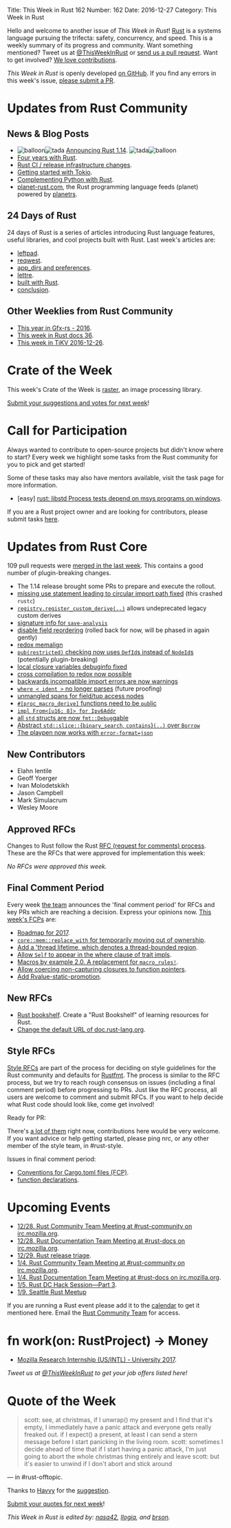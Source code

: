 Title: This Week in Rust 162
Number: 162
Date: 2016-12-27
Category: This Week in Rust

Hello and welcome to another issue of *This Week in Rust*!
[Rust](http://rust-lang.org) is a systems language pursuing the trifecta: safety, concurrency, and speed.
This is a weekly summary of its progress and community.
Want something mentioned? Tweet us at [@ThisWeekInRust](https://twitter.com/ThisWeekInRust) or [send us a pull request](https://github.com/cmr/this-week-in-rust).
Want to get involved? [We love contributions](https://github.com/rust-lang/rust/blob/master/CONTRIBUTING.md).

*This Week in Rust* is openly developed [on GitHub](https://github.com/cmr/this-week-in-rust).
If you find any errors in this week's issue, [please submit a PR](https://github.com/cmr/this-week-in-rust/pulls).


# Updates from Rust Community

## News & Blog Posts

* <img alt="balloon" class="emoji" title=":balloon:" src="https://cdn.discourse.org/business/images/emoji/emoji_one/balloon.png?v=0"><img alt="tada" class="emoji" title=":tada:" src="https://cdn.discourse.org/business/images/emoji/emoji_one/tada.png?v=0"> [Announcing Rust 1.14](https://blog.rust-lang.org/2016/12/22/Rust-1.14.html). <img alt="tada" class="emoji" title=":tada:" src="https://cdn.discourse.org/business/images/emoji/emoji_one/tada.png?v=0"><img alt="balloon" class="emoji" title=":balloon:" src="https://cdn.discourse.org/business/images/emoji/emoji_one/balloon.png?v=0">
* [Four years with Rust](http://words.steveklabnik.com/four-years-with-rust).
* [Rust CI / release infrastructure changes](https://internals.rust-lang.org/t/rust-ci-release-infrastructure-changes/4489).
* [Getting started with Tokio](https://lukesteensen.com/2016/12/getting-started-with-tokio/).
* [Complementing Python with Rust](https://medium.com/@caulagi/complementing-python-with-rust-657a8cb3d066).
* [planet-rust.com](http://www.planet-rust.com), the Rust programming language feeds (planet) powered by [planetrs](https://github.com/Vagdish/planetrs).

## 24 Days of Rust

24 days of Rust is a series of articles introducing Rust language features, useful libraries, and cool projects built with Rust. Last week's articles are:

* [leftpad](https://siciarz.net/24-days-rust-leftpad/).
* [reqwest](https://siciarz.net/24-days-rust-reqwest/).
* [app_dirs and preferences](https://siciarz.net/24-days-rust-app_dirs-and-preferences/).
* [lettre](https://siciarz.net/24-days-rust-lettre/).
* [built with Rust](https://siciarz.net/24-days-rust-built-rust-2016/).
* [conclusion](https://siciarz.net/24-days-rust-conclusion-2016/).

## Other Weeklies from Rust Community

* [This year in Gfx-rs - 2016](https://gfx-rs.github.io/2016/12/21/this-year.html).
* [This week in Rust docs 36](https://guillaumegomez.github.io/this-week-in-rust-docs/blog/this-week-in-rust-docs-36).
* [This week in TiKV 2016-12-26](http://weekly.pingcap.com/2016/12/26/tidb-weekly/#weekly-update-in-tikv).

# Crate of the Week

This week's Crate of the Week is [raster](https://github.com/kosinix/raster), an image processing library.

[Submit your suggestions and votes for next week][submit_crate]!

[submit_crate]: https://users.rust-lang.org/t/crate-of-the-week/2704

# Call for Participation

Always wanted to contribute to open-source projects but didn't know where to start?
Every week we highlight some tasks from the Rust community for you to pick and get started!

Some of these tasks may also have mentors available, visit the task page for more information.

* [easy] [rust: libstd Process tests depend on msys programs on windows](https://github.com/rust-lang/rust/issues/38565).

If you are a Rust project owner and are looking for contributors, please submit tasks [here][guidelines].

[guidelines]: https://users.rust-lang.org/t/twir-call-for-participation/4821

# Updates from Rust Core

109 pull requests were [merged in the last week][merged]. This contains a good number of plugin-breaking changes.

[merged]: https://github.com/issues?q=is%3Apr+org%3Arust-lang+is%3Amerged+merged%3A2016-12-19..2016-12-26

* The 1.14 release brought some PRs to prepare and execute the rollout.
* [missing use statement leading to circular import path fixed](https://github.com/rust-lang/rust/pull/38539) (this crashed `rustc`)
* [`registry.register_custom_derive(..)`](https://github.com/rust-lang/rust/pull/38533) allows undeprecated legacy custom derives
* [signature info for `save-analysis`](https://github.com/rust-lang/rust/pull/38529)
* [disable field reordering](https://github.com/rust-lang/rust/pull/38523) (rolled back for now, will be phased in again gently)
* [redox memalign](https://github.com/rust-lang/libc/pull/478)
* [`pub(restricted)` checking now uses `DefId`s instead of `NodeId`s](https://github.com/rust-lang/rust/pull/38490) (potentially plugin-breaking)
* [local closure variables debuginfo fixed](https://github.com/rust-lang/rust/pull/38483)
* [cross compilation to redox now possible](https://github.com/rust-lang/rust/pull/38401)
* [backwards incompatible import errors are now warnings](https://github.com/rust-lang/rust/pull/38271)
* [`where < ident >` no longer parses](https://github.com/rust-lang/rust/pull/38268) (future proofing)
* [unmangled spans for field/tup access nodes](https://github.com/rust-lang/rust/pull/38194)
* [`#[proc_macro_derive]` functions need to be `pub`lic](https://github.com/rust-lang/rust/pull/38140)
* [`impl From<[u16; 8]> for Ipv6Addr`](https://github.com/rust-lang/rust/pull/38131)
* [all `std` structs are now `fmt::Debug`gable](https://github.com/rust-lang/rust/pull/38006)
* [Abstract `std::slice::`{`binary_search`, `contains`}`(..)` over `Borrow`](https://github.com/rust-lang/rust/pull/37761)
* [The playpen now works with `error-format=json`](https://github.com/rust-lang/rust-playpen/pull/267)

## New Contributors

* Elahn Ientile
* Geoff Yoerger
* Ivan Molodetskikh
* Jason Campbell
* Mark Simulacrum
* Wesley Moore

## Approved RFCs

Changes to Rust follow the Rust [RFC (request for comments)
process](https://github.com/rust-lang/rfcs#rust-rfcs). These
are the RFCs that were approved for implementation this week:

*No RFCs were approved this week.*

## Final Comment Period

Every week [the team](https://www.rust-lang.org/team.html) announces the
'final comment period' for RFCs and key PRs which are reaching a
decision. Express your opinions now. [This week's FCPs][fcp] are:

[fcp]: https://github.com/rust-lang/rfcs/labels/final-comment-period

* [Roadmap for 2017](https://github.com/rust-lang/rfcs/pull/1774).
* [`core::mem::replace_with` for temporarily moving out of ownership](https://github.com/rust-lang/rfcs/pull/1736).
* [Add a 'thread lifetime, which denotes a thread-bounded region](https://github.com/rust-lang/rfcs/pull/1705).
* [Allow `Self` to appear in the where clause of trait impls](https://github.com/rust-lang/rfcs/pull/1647).
* [Macros by example 2.0. A replacement for `macro_rules!`](https://github.com/rust-lang/rfcs/pull/1584).
* [Allow coercing non-capturing closures to function pointers](https://github.com/rust-lang/rfcs/pull/1558).
* [Add Rvalue-static-promotion](https://github.com/rust-lang/rfcs/pull/1414).

## New RFCs

* [Rust bookshelf](https://github.com/rust-lang/rfcs/pull/1828). Create a "Rust Bookshelf" of learning resources for Rust.
* [Change the default URL of doc.rust-lang.org](https://github.com/rust-lang/rfcs/pull/1826).

## Style RFCs

[Style RFCs](https://github.com/rust-lang-nursery/fmt-rfcs) are part of the process for deciding on style guidelines for the Rust community and defaults for [Rustfmt](https://github.com/rust-lang-nursery/rustfmt). The process is similar to the RFC process, but we try to reach rough consensus on issues (including a final comment period) before progressing to PRs. Just like the RFC process, all users are welcome to comment and submit RFCs. If you want to help decide what Rust code should look like, come get involved!

Ready for PR:

There's [a lot of them](https://github.com/rust-lang-nursery/fmt-rfcs/issues?q=is%3Aopen+is%3Aissue+label%3Aready-for-PR) right now, contributions here would be very welcome. If you want advice or help getting started, please ping nrc, or any other member of the style team, in #rust-style.

Issues in final comment period:

* [Conventions for Cargo.toml files (FCP)](https://github.com/rust-lang-nursery/fmt-rfcs/pull/41).
* [function declarations](https://github.com/rust-lang-nursery/fmt-rfcs/issues/39).

# Upcoming Events

* [12/28. Rust Community Team Meeting at #rust-community on irc.mozilla.org](https://chat.mibbit.com/?server=irc.mozilla.org&channel=%23rust-community).
* [12/28. Rust Documentation Team Meeting at #rust-docs on irc.mozilla.org](https://chat.mibbit.com/?server=irc.mozilla.org&channel=%23rust-docs).
* [12/29. Rust release triage](https://internals.rust-lang.org/t/release-cycle-triage-proposal/3544).
* [1/4. Rust Community Team Meeting at #rust-community on irc.mozilla.org](https://chat.mibbit.com/?server=irc.mozilla.org&channel=%23rust-community).
* [1/4. Rust Documentation Team Meeting at #rust-docs on irc.mozilla.org](https://chat.mibbit.com/?server=irc.mozilla.org&channel=%23rust-docs).
* [1/5. Rust DC Hack Session—Part 3](https://www.meetup.com/RustDC/events/236141535/).
* [1/9. Seattle Rust Meetup](https://www.meetup.com/Seattle-Rust-Meetup/events/236209293/)

If you are running a Rust event please add it to the [calendar] to get
it mentioned here. Email the [Rust Community Team][community] for access.

[calendar]: https://www.google.com/calendar/embed?src=apd9vmbc22egenmtu5l6c5jbfc%40group.calendar.google.com
[community]: mailto:community-team@rust-lang.org

# fn work(on: RustProject) -> Money

* [Mozilla Research Internship (US/INTL) - University 2017](https://careers.mozilla.org/position/gh/503816).

*Tweet us at [@ThisWeekInRust](https://twitter.com/ThisWeekInRust) to get your job offers listed here!*

# Quote of the Week

> scott: see, at christmas, if I unwrap() my present and I find that it's empty, I immediately have a panic attack and everyone gets really freaked out. if I expect() a present, at least I can send a stern message before I start panicking in the living room.
> scott: sometimes I decide ahead of time that if I start having a panic attack, I'm just going to abort the whole christmas thing entirely and leave
> scott: but it's easier to unwind if I don't abort and stick around

— in #rust-offtopic.

Thanks to [Havvy](https://users.rust-lang.org/users/havvy) for the [suggestion](https://users.rust-lang.org/t/twir-quote-of-the-week/328/335).

[Submit your quotes for next week][submit]!

[submit]: http://users.rust-lang.org/t/twir-quote-of-the-week/328

*This Week in Rust is edited by: [nasa42](https://github.com/nasa42), [llogiq](https://github.com/llogiq), and [brson](https://github.com/brson).*
